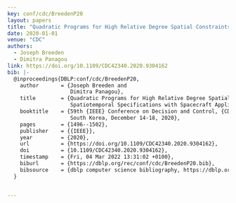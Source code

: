 ```yaml
---
key: conf/cdc/BreedenP20
layout: papers
title: "Quadratic Programs for High Relative Degree Spatial Constraints and Spatiotemporal Specifications with Spacecraft Applications."
date: 2020-01-01
venue: "CDC"
authors:
  - Joseph Breeden
  - Dimitra Panagou
link: https://doi.org/10.1109/CDC42340.2020.9304162
bib: |-
  @inproceedings{DBLP:conf/cdc/BreedenP20,
    author       = {Joseph Breeden and
                    Dimitra Panagou},
    title        = {Quadratic Programs for High Relative Degree Spatial Constraints and
                    Spatiotemporal Specifications with Spacecraft Applications},
    booktitle    = {59th {IEEE} Conference on Decision and Control, {CDC} 2020, Jeju Island,
                    South Korea, December 14-18, 2020},
    pages        = {1496--1502},
    publisher    = {{IEEE}},
    year         = {2020},
    url          = {https://doi.org/10.1109/CDC42340.2020.9304162},
    doi          = {10.1109/CDC42340.2020.9304162},
    timestamp    = {Fri, 04 Mar 2022 13:31:02 +0100},
    biburl       = {https://dblp.org/rec/conf/cdc/BreedenP20.bib},
    bibsource    = {dblp computer science bibliography, https://dblp.org}
  }


---
```

